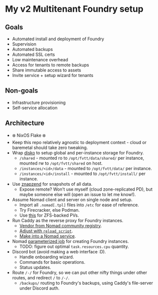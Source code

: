 # My v2 Multitenant Foundry setup

## Goals

- Automated install and deployment of Foundry
- Supervision
- Automated backups
- Automated SSL certs
- Low maintenance overhead
- Access for tenants to remote backups
- Share immutable access to assets
- Invite service + setup wizard for tenants

## Non-goals

- Infrastructure provisioning
- Self-service allocation

## Architecture

- :snowflake: NixOS Flake :snowflake:
- Keep this repo relatively agnostic to deployment context - cloud or baremetal should take zero tweaking.
- Wrap [disko] to setup global and per-instance storage for Foundry.
  - `/shared` - mounted ro to `/opt/fvtt/data/shared/` per instance, mounted rw to `/opt/fvtt/shared` on host.
  - `/instances/<id>/data` - mounted to `/opt/fvtt/data/` per instance.
  - `/instances/<id>/install` - mounted to `/opt/fvtt/install/` per instance.
- Use [znapzend] for snapshots of all data.
  - Expose remote? Won't use myself (cloud zone-replicated PD), but maybe someone else will (open an issue to let me know!).
- Assume Nomad client and server on single node and setup.
  - Import all `.nomad[.tpl]` files into `/etc` for ease of reference.
  - Try Firecracker, else Podman.
  - Use [this][zfs-pd] for ZFS-backed PVs.
- Run Caddy as the reverse proxy for Foundry instances.
  - [Vendor from Nomad community registry][caddy-tpl].
  - [Adjust with `reload_script`][caddy-reload].
  - [Make into a Nomad service][nomad-services].
- Nomad [parameterized job][nomad-params] for creating Foundry instances.
  - TODO: figure out optimal `task.resources.cpu` quantity.
- Discord bot (avoid making a web interface :D).
  - Handle onboarding wizard.
  - Commands for basic operations.
  - Status updates.
- Route `/-/` for Foundry, so we can put other nifty things under other routes, and redirect `/` to `/-/`.
  - `/backups/` routing to Foundry's backups, using Caddy's file-server under Discord auth.

[disko]: https://github.com/nix-community/disko
[znapzend]: https://search.nixos.org/options?show=services.znapzend.zetup
[zfs-pd]: https://github.com/openebs/zfs-localpv
[caddy-tpl]: https://github.com/hashicorp/nomad-pack-community-registry/blob/main/packs/caddy/templates/caddy.nomad.tpl
[caddy-reload]: https://github.com/caddyserver/caddy/issues/3967#issuecomment-1646249388
[nomad-services]: https://developer.hashicorp.com/nomad/docs/job-specification/template#nomad-services
[nomad-params]: https://developer.hashicorp.com/nomad/docs/job-specification/parameterized

